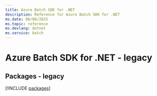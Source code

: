 ```yaml
---
title: Azure Batch SDK for .NET
description: Reference for Azure Batch SDK for .NET
ms.date: 08/08/2025
ms.topic: reference
ms.devlang: dotnet
ms.service: batch
---
```

# Azure Batch SDK for .NET - legacy
## Packages - legacy
[!INCLUDE [packages](batch-index.md)]